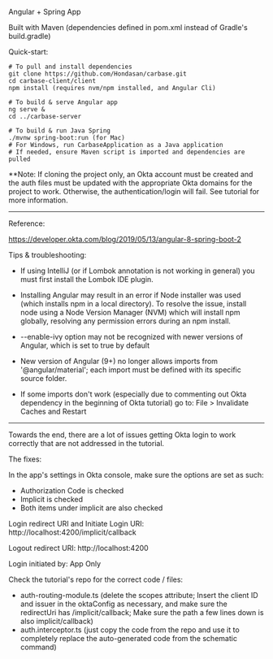 Angular + Spring App

Built with Maven (dependencies defined in pom.xml instead of Gradle's build.gradle)

Quick-start:
```
# To pull and install dependencies
git clone https://github.com/Hondasan/carbase.git
cd carbase-client/client
npm install (requires nvm/npm installed, and Angular Cli)

# To build & serve Angular app
ng serve &
cd ../carbase-server

# To build & run Java Spring
./mvnw spring-boot:run (for Mac)
# For Windows, run CarbaseApplication as a Java application
# If needed, ensure Maven script is imported and dependencies are pulled
```
**Note: If cloning the project only, an Okta account must be created and the auth files must be updated with the appropriate Okta domains for the project to work. Otherwise, the authentication/login will fail. See tutorial for more information.

---

Reference:

https://developer.okta.com/blog/2019/05/13/angular-8-spring-boot-2

Tips & troubleshooting:

- If using IntelliJ (or if Lombok annotation is not working in general) you must first install the Lombok IDE plugin.

- Installing Angular may result in an error if Node installer was used (which installs npm in a local directory). To resolve the issue, install node using a Node Version Manager (NVM) which will install npm globally, resolving any permission errors during an npm install.

- --enable-ivy option may not be recognized with newer versions of Angular, which is set to true by default

- New version of Angular (9+) no longer allows imports from '@angular/material'; each import must be defined with its specific source folder.

- If some imports don't work (especially due to commenting out Okta dependency in the beginning of Okta tutorial) go to: File > Invalidate Caches and Restart

---

Towards the end, there are a lot of issues getting Okta login to work correctly that are not addressed in the tutorial.

The fixes:

In the app's settings in Okta console, make sure the options are set as such:
- Authorization Code is checked
- Implicit is checked
- Both items under implicit are also checked

Login redirect URI and Initiate Login URI: http://localhost:4200/implicit/callback

Logout redirect URI: http://localhost:4200

Login initiated by: App Only

Check the tutorial's repo for the correct code / files:

- auth-routing-module.ts (delete the scopes attribute; Insert the client ID and issuer in the oktaConfig as necessary, and make sure the redirectUri has /implicit/callback; Make sure the path a few lines down is also implicit/callback)
- auth.interceptor.ts (just copy the code from the repo and use it to completely replace the auto-generated code from the schematic command)


